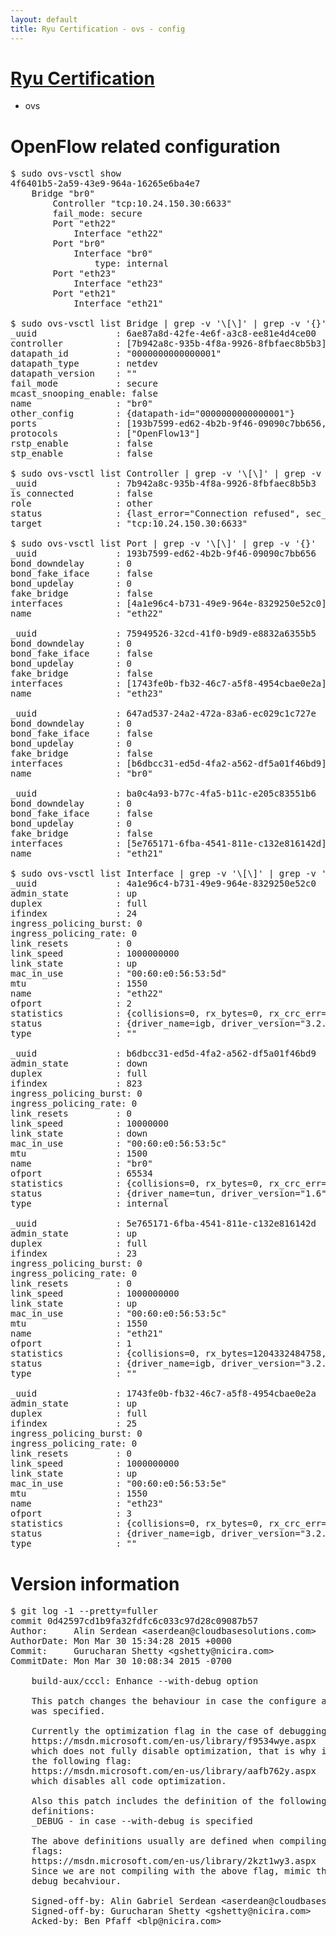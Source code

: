 ```yaml
---
layout: default
title: Ryu Certification - ovs - config
---
```

# [Ryu Certification](http://osrg.github.io/ryu/certification.html)
* ovs 

# OpenFlow related configuration
<pre>
$ sudo ovs-vsctl show
4f6401b5-2a59-43e9-964a-16265e6ba4e7
    Bridge "br0"
        Controller "tcp:10.24.150.30:6633"
        fail_mode: secure
        Port "eth22"
            Interface "eth22"
        Port "br0"
            Interface "br0"
                type: internal
        Port "eth23"
            Interface "eth23"
        Port "eth21"
            Interface "eth21"

$ sudo ovs-vsctl list Bridge | grep -v '\[\]' | grep -v '{}'
_uuid               : 6ae87a8d-42fe-4e6f-a3c8-ee81e4d4ce00
controller          : [7b942a8c-935b-4f8a-9926-8fbfaec8b5b3]
datapath_id         : "0000000000000001"
datapath_type       : netdev
datapath_version    : "<built-in>"
fail_mode           : secure
mcast_snooping_enable: false
name                : "br0"
other_config        : {datapath-id="0000000000000001"}
ports               : [193b7599-ed62-4b2b-9f46-09090c7bb656, 647ad537-24a2-472a-83a6-ec029c1c727e, 75949526-32cd-41f0-b9d9-e8832a6355b5, ba0c4a93-b77c-4fa5-b11c-e205c83551b6]
protocols           : ["OpenFlow13"]
rstp_enable         : false
stp_enable          : false

$ sudo ovs-vsctl list Controller | grep -v '\[\]' | grep -v '{}'
_uuid               : 7b942a8c-935b-4f8a-9926-8fbfaec8b5b3
is_connected        : false
role                : other
status              : {last_error="Connection refused", sec_since_connect="657", sec_since_disconnect="1", state=BACKOFF}
target              : "tcp:10.24.150.30:6633"

$ sudo ovs-vsctl list Port | grep -v '\[\]' | grep -v '{}'
_uuid               : 193b7599-ed62-4b2b-9f46-09090c7bb656
bond_downdelay      : 0
bond_fake_iface     : false
bond_updelay        : 0
fake_bridge         : false
interfaces          : [4a1e96c4-b731-49e9-964e-8329250e52c0]
name                : "eth22"

_uuid               : 75949526-32cd-41f0-b9d9-e8832a6355b5
bond_downdelay      : 0
bond_fake_iface     : false
bond_updelay        : 0
fake_bridge         : false
interfaces          : [1743fe0b-fb32-46c7-a5f8-4954cbae0e2a]
name                : "eth23"

_uuid               : 647ad537-24a2-472a-83a6-ec029c1c727e
bond_downdelay      : 0
bond_fake_iface     : false
bond_updelay        : 0
fake_bridge         : false
interfaces          : [b6dbcc31-ed5d-4fa2-a562-df5a01f46bd9]
name                : "br0"

_uuid               : ba0c4a93-b77c-4fa5-b11c-e205c83551b6
bond_downdelay      : 0
bond_fake_iface     : false
bond_updelay        : 0
fake_bridge         : false
interfaces          : [5e765171-6fba-4541-811e-c132e816142d]
name                : "eth21"

$ sudo ovs-vsctl list Interface | grep -v '\[\]' | grep -v '{}'
_uuid               : 4a1e96c4-b731-49e9-964e-8329250e52c0
admin_state         : up
duplex              : full
ifindex             : 24
ingress_policing_burst: 0
ingress_policing_rate: 0
link_resets         : 0
link_speed          : 1000000000
link_state          : up
mac_in_use          : "00:60:e0:56:53:5d"
mtu                 : 1550
name                : "eth22"
ofport              : 2
statistics          : {collisions=0, rx_bytes=0, rx_crc_err=0, rx_dropped=0, rx_errors=0, rx_frame_err=0, rx_over_err=0, rx_packets=0, tx_bytes=610371365916, tx_dropped=0, tx_errors=0, tx_packets=407065887}
status              : {driver_name=igb, driver_version="3.2.10-k", firmware_version="2.10-9"}
type                : ""

_uuid               : b6dbcc31-ed5d-4fa2-a562-df5a01f46bd9
admin_state         : down
duplex              : full
ifindex             : 823
ingress_policing_burst: 0
ingress_policing_rate: 0
link_resets         : 0
link_speed          : 10000000
link_state          : down
mac_in_use          : "00:60:e0:56:53:5c"
mtu                 : 1500
name                : "br0"
ofport              : 65534
statistics          : {collisions=0, rx_bytes=0, rx_crc_err=0, rx_dropped=0, rx_errors=0, rx_frame_err=0, rx_over_err=0, rx_packets=0, tx_bytes=0, tx_dropped=0, tx_errors=0, tx_packets=0}
status              : {driver_name=tun, driver_version="1.6", firmware_version="N/A"}
type                : internal

_uuid               : 5e765171-6fba-4541-811e-c132e816142d
admin_state         : up
duplex              : full
ifindex             : 23
ingress_policing_burst: 0
ingress_policing_rate: 0
link_resets         : 0
link_speed          : 1000000000
link_state          : up
mac_in_use          : "00:60:e0:56:53:5c"
mtu                 : 1550
name                : "eth21"
ofport              : 1
statistics          : {collisions=0, rx_bytes=1204332484758, rx_crc_err=0, rx_dropped=0, rx_errors=0, rx_frame_err=0, rx_over_err=0, rx_packets=803234909, tx_bytes=0, tx_dropped=0, tx_errors=0, tx_packets=0}
status              : {driver_name=igb, driver_version="3.2.10-k", firmware_version="2.10-9"}
type                : ""

_uuid               : 1743fe0b-fb32-46c7-a5f8-4954cbae0e2a
admin_state         : up
duplex              : full
ifindex             : 25
ingress_policing_burst: 0
ingress_policing_rate: 0
link_resets         : 0
link_speed          : 1000000000
link_state          : up
mac_in_use          : "00:60:e0:56:53:5e"
mtu                 : 1550
name                : "eth23"
ofport              : 3
statistics          : {collisions=0, rx_bytes=0, rx_crc_err=0, rx_dropped=0, rx_errors=0, rx_frame_err=0, rx_over_err=0, rx_packets=0, tx_bytes=37806393000, tx_dropped=0, tx_errors=0, tx_packets=25204262}
status              : {driver_name=igb, driver_version="3.2.10-k", firmware_version="2.10-9"}
type                : ""
</pre>

# Version information
<pre>
$ git log -1 --pretty=fuller
commit 0d42597cd1b9fa32fdfc6c033c97d28c09087b57
Author:     Alin Serdean &lt;aserdean@cloudbasesolutions.com&gt;
AuthorDate: Mon Mar 30 15:34:28 2015 +0000
Commit:     Gurucharan Shetty &lt;gshetty@nicira.com&gt;
CommitDate: Mon Mar 30 10:08:34 2015 -0700

    build-aux/cccl: Enhance --with-debug option
    
    This patch changes the behaviour in case the configure argument: --with-debug
    was specified.
    
    Currently the optimization flag in the case of debugging is the following:
    https://msdn.microsoft.com/en-us/library/f9534wye.aspx
    which does not fully disable optimization, that is why it was changed with
    the following flag:
    https://msdn.microsoft.com/en-us/library/aafb762y.aspx
    which disables all code optimization.
    
    Also this patch includes the definition of the following preprocessor
    definitions:
    _DEBUG - in case --with-debug is specified
    
    The above definitions usually are defined when compiling with the following
    flags:
    https://msdn.microsoft.com/en-us/library/2kzt1wy3.aspx
    Since we are not compiling with the above flag, mimic the behaviour the
    debug becahviour.
    
    Signed-off-by: Alin Gabriel Serdean &lt;aserdean@cloudbasesolutions.com&gt;
    Signed-off-by: Gurucharan Shetty &lt;gshetty@nicira.com&gt;
    Acked-by: Ben Pfaff &lt;blp@nicira.com&gt;
</pre>
